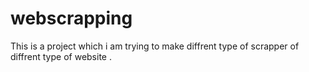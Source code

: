 # webscrapping

This is a project which i am trying to make diffrent type of scrapper of diffrent type of website .
